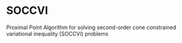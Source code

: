 # SOCCVI
Proximal Point Algorithm for solving second-order cone constrained variational inequality (SOCCVI) problems
